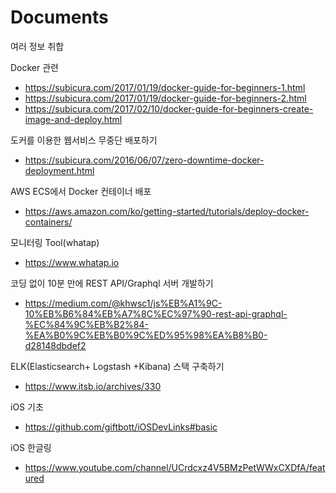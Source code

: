 # Documents
여러 정보 취합 


Docker 관련

* https://subicura.com/2017/01/19/docker-guide-for-beginners-1.html
* https://subicura.com/2017/01/19/docker-guide-for-beginners-2.html
* https://subicura.com/2017/02/10/docker-guide-for-beginners-create-image-and-deploy.html

도커를 이용한 웹서비스 무중단 배포하기
* https://subicura.com/2016/06/07/zero-downtime-docker-deployment.html

AWS ECS에서 Docker 컨테이너 배포
* https://aws.amazon.com/ko/getting-started/tutorials/deploy-docker-containers/


모니터링 Tool(whatap)
* https://www.whatap.io


코딩 없이 10분 만에 REST API/Graphql 서버 개발하기
* https://medium.com/@khwsc1/js%EB%A1%9C-10%EB%B6%84%EB%A7%8C%EC%97%90-rest-api-graphql-%EC%84%9C%EB%B2%84-%EA%B0%9C%EB%B0%9C%ED%95%98%EA%B8%B0-d28148dbdef2


ELK(Elasticsearch+ Logstash +Kibana) 스택 구축하기
* https://www.itsb.io/archives/330


iOS 기초
* https://github.com/giftbott/iOSDevLinks#basic

iOS 한글링
* https://www.youtube.com/channel/UCrdcxz4V5BMzPetWWxCXDfA/featured
